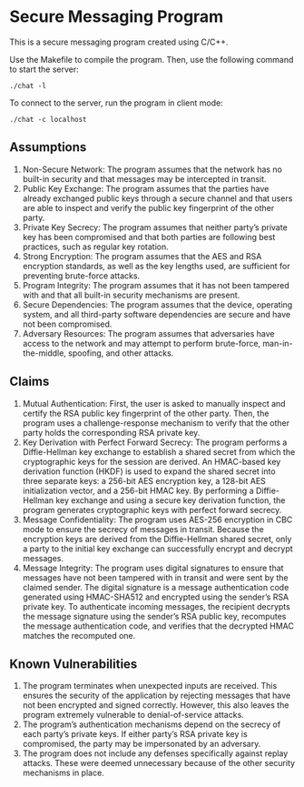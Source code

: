 # Secure Messaging Program

This is a secure messaging program created using C/C++.

Use the Makefile to compile the program. Then, use the following command to start the server:

```
./chat -l
```

To connect to the server, run the program in client mode:

```
./chat -c localhost
```

## Assumptions

1. Non-Secure Network: The program assumes that the network has no built-in security and that messages may be intercepted in transit.
2. Public Key Exchange: The program assumes that the parties have already exchanged public keys through a secure channel and that users are able to inspect and verify the public key fingerprint of the other party.
3. Private Key Secrecy: The program assumes that neither party’s private key has been compromised and that both parties are following best practices, such as regular key rotation.
4. Strong Encryption: The program assumes that the AES and RSA encryption standards, as well as the key lengths used, are sufficient for preventing brute-force attacks.
5. Program Integrity: The program assumes that it has not been tampered with and that all built-in security mechanisms are present.
6. Secure Dependencies: The program assumes that the device, operating system, and all third-party software dependencies are secure and have not been compromised.
7. Adversary Resources: The program assumes that adversaries have access to the network and may attempt to perform brute-force, man-in-the-middle, spoofing, and other attacks.

## Claims

1. Mutual Authentication: First, the user is asked to manually inspect and certify the RSA public key fingerprint of the other party. Then, the program uses a challenge-response mechanism to verify that the other party holds the corresponding RSA private key.
2. Key Derivation with Perfect Forward Secrecy: The program performs a Diffie-Hellman key exchange to establish a shared secret from which the cryptographic keys for the session are derived. An HMAC-based key derivation function (HKDF) is used to expand the shared secret into three separate keys: a 256-bit AES encryption key, a 128-bit AES initialization vector, and a 256-bit HMAC key. By performing a Diffie-Hellman key exchange and using a secure key derivation function, the program generates cryptographic keys with perfect forward secrecy.
3. Message Confidentiality: The program uses AES-256 encryption in CBC mode to ensure the secrecy of messages in transit. Because the encryption keys are derived from the Diffie-Hellman shared secret, only a party to the initial key exchange can successfully encrypt and decrypt messages.
4. Message Integrity: The program uses digital signatures to ensure that messages have not been tampered with in transit and were sent by the claimed sender. The digital signature is a message authentication code generated using HMAC-SHA512 and encrypted using the sender’s RSA private key. To authenticate incoming messages, the recipient decrypts the message signature using the sender’s RSA public key, recomputes the message authentication code, and verifies that the decrypted HMAC matches the recomputed one.

## Known Vulnerabilities

1. The program terminates when unexpected inputs are received. This ensures the security of the application by rejecting messages that have not been encrypted and signed correctly. However, this also leaves the program extremely vulnerable to denial-of-service attacks.
2. The program’s authentication mechanisms depend on the secrecy of each party’s private keys. If either party’s RSA private key is compromised, the party may be impersonated by an adversary.
3. The program does not include any defenses specifically against replay attacks. These were deemed unnecessary because of the other security mechanisms in place.

